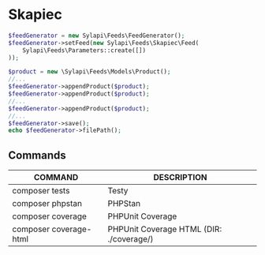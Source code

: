 # Skapiec

```php
$feedGenerator = new Sylapi\Feeds\FeedGenerator();
$feedGenerator->setFeed(new Sylapi\Feeds\Skapiec\Feed(
    Sylapi\Feeds\Parameters::create([])
));

$product = new \Sylapi\Feeds\Models\Product();
//...
$feedGenerator->appendProduct($product);
$feedGenerator->appendProduct($product);
//...
$feedGenerator->appendProduct($product);
//...
$feedGenerator->save();
echo $feedGenerator->filePath();
```

## Commands

| COMMAND | DESCRIPTION |
| ------ | ------ |
| composer tests | Testy |
| composer phpstan |  PHPStan |
| composer coverage | PHPUnit Coverage |
| composer coverage-html | PHPUnit Coverage HTML (DIR: ./coverage/) |
